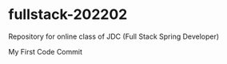 # fullstack-202202
Repository for online class of JDC (Full Stack Spring Developer)

My First Code Commit

